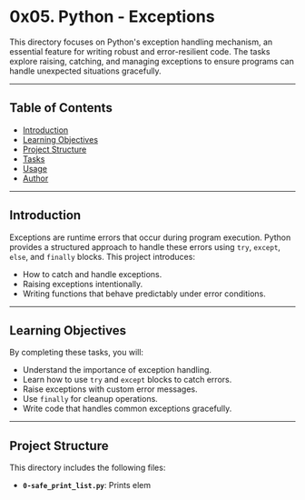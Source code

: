 # 0x05. Python - Exceptions

This directory focuses on Python's exception handling mechanism, an essential feature for writing robust and error-resilient code. The tasks explore raising, catching, and managing exceptions to ensure programs can handle unexpected situations gracefully.

---

## Table of Contents

- [Introduction](#introduction)
- [Learning Objectives](#learning-objectives)
- [Project Structure](#project-structure)
- [Tasks](#tasks)
- [Usage](#usage)
- [Author](#author)

---

## Introduction

Exceptions are runtime errors that occur during program execution. Python provides a structured approach to handle these errors using `try`, `except`, `else`, and `finally` blocks. This project introduces:
- How to catch and handle exceptions.
- Raising exceptions intentionally.
- Writing functions that behave predictably under error conditions.

---

## Learning Objectives

By completing these tasks, you will:
- Understand the importance of exception handling.
- Learn how to use `try` and `except` blocks to catch errors.
- Raise exceptions with custom error messages.
- Use `finally` for cleanup operations.
- Write code that handles common exceptions gracefully.

---

## Project Structure

This directory includes the following files:

- **`0-safe_print_list.py`**: Prints elem

